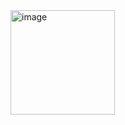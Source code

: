 <img width="167" alt="image" src="https://github.com/dhiooawp/RoomSiswa/assets/116002867/8b7d167b-1db4-479f-a4c1-5cfae4a03f07">
